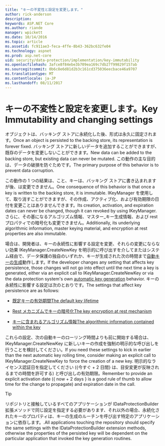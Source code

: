 ```yaml
---
title: "キーの不変性と設定を変更します。"
author: rick-anderson
description: 
keywords: ASP.NET Core
ms.author: riande
manager: wpickett
ms.date: 10/14/2016
ms.topic: article
ms.assetid: fc911ae3-feca-4ffe-8b43-362bc632fe04
ms.technology: aspnet
ms.prod: asp.net-core
uid: security/data-protection/implementation/key-immutability
ms.openlocfilehash: 3afce8f84ebe3b709ea169c7db27f99829f157ab
ms.sourcegitcommit: 0b6c8e6d81d2b3c161cd375036eecbace46a9707
ms.translationtype: MT
ms.contentlocale: ja-JP
ms.lasthandoff: 08/11/2017
---
```

# <a name="key-immutability-and-changing-settings"></a><span data-ttu-id="ff8db-103">キーの不変性と設定を変更します。</span><span class="sxs-lookup"><span data-stu-id="ff8db-103">Key Immutability and changing settings</span></span>

<span data-ttu-id="ff8db-104">オブジェクトは、バッキング ストアに永続化した後、形式は永久に固定されます。</span><span class="sxs-lookup"><span data-stu-id="ff8db-104">Once an object is persisted to the backing store, its representation is forever fixed.</span></span> <span data-ttu-id="ff8db-105">バッキング ストアに新しいデータを追加することができますが、既存のデータを変更しないことができます。</span><span class="sxs-lookup"><span data-stu-id="ff8db-105">New data can be added to the backing store, but existing data can never be mutated.</span></span> <span data-ttu-id="ff8db-106">この動作の主な目的は、データの破損を防ぐためです。</span><span class="sxs-lookup"><span data-stu-id="ff8db-106">The primary purpose of this behavior is to prevent data corruption.</span></span>

<span data-ttu-id="ff8db-107">この動作の 1 つの結果は、こと、キーは、バッキング ストアに書き込まれますが後、は変更できません。</span><span class="sxs-lookup"><span data-stu-id="ff8db-107">One consequence of this behavior is that once a key is written to the backing store, it is immutable.</span></span> <span data-ttu-id="ff8db-108">IKeyManager を使用して、取り消すことができますが、その作成、アクティブ化、および有効期限の日付を変更ことはありませんできます。</span><span class="sxs-lookup"><span data-stu-id="ff8db-108">Its creation, activation, and expiration dates can never be changed, though it can revoked by using IKeyManager.</span></span> <span data-ttu-id="ff8db-109">さらに、その基になるアルゴリズム情報、マスター_キー生成情報、および rest プロパティでの暗号化も変更できません。</span><span class="sxs-lookup"><span data-stu-id="ff8db-109">Additionally, its underlying algorithmic information, master keying material, and encryption at rest properties are also immutable.</span></span>

<span data-ttu-id="ff8db-110">場合は、開発者は、キーの永続性に影響する設定を変更、それらの変更にならない効果 IKeyManager.CreateNewKey を明示的に呼び出すを介してまたはシステム経由で、データ保護の独自のいずれか、キーが生成された次の時間まで[自動キーの生成](key-management.md#data-protection-implementation-key-management)動作します。</span><span class="sxs-lookup"><span data-stu-id="ff8db-110">If the developer changes any setting that affects key persistence, those changes will not go into effect until the next time a key is generated, either via an explicit call to IKeyManager.CreateNewKey or via the data protection system's own [automatic key generation](key-management.md#data-protection-implementation-key-management) behavior.</span></span> <span data-ttu-id="ff8db-111">キーの永続性に影響する設定は次のとおりです。</span><span class="sxs-lookup"><span data-stu-id="ff8db-111">The settings that affect key persistence are as follows:</span></span>

* [<span data-ttu-id="ff8db-112">既定キーの有効期間</span><span class="sxs-lookup"><span data-stu-id="ff8db-112">The default key lifetime</span></span>](key-management.md#data-protection-implementation-key-management)

* [<span data-ttu-id="ff8db-113">Rest メカニズムでキーの暗号化</span><span class="sxs-lookup"><span data-stu-id="ff8db-113">The key encryption at rest mechanism</span></span>](key-encryption-at-rest.md#data-protection-implementation-key-encryption-at-rest)

* [<span data-ttu-id="ff8db-114">キーに含まれるアルゴリズム情報</span><span class="sxs-lookup"><span data-stu-id="ff8db-114">The algorithmic information contained within the key</span></span>](../configuration/overview.md#data-protection-changing-algorithms)

<span data-ttu-id="ff8db-115">これらの設定、次の自動キーのローリング時間よりも前に開始する場合は、IKeyManager.CreateNewKey に新しいキーの作成を強制の明示的な呼び出しを行うことを検討してください。</span><span class="sxs-lookup"><span data-stu-id="ff8db-115">If you need these settings to kick in earlier than the next automatic key rolling time, consider making an explicit call to IKeyManager.CreateNewKey to force the creation of a new key.</span></span> <span data-ttu-id="ff8db-116">明示的なライセンス認証日を指定してください ({今すぐ + 2 日間} は、目安変更が反映されるまでの時間を許可する) と呼び出しの有効期限。</span><span class="sxs-lookup"><span data-stu-id="ff8db-116">Remember to provide an explicit activation date ({ now + 2 days } is a good rule of thumb to allow time for the change to propagate) and expiration date in the call.</span></span>

>[!TIP]
> <span data-ttu-id="ff8db-117">リポジトリと接触しているすべてのアプリケーションが IDataProtectionBuilder 拡張メソッドで同じ設定を指定する必要があります、それ以外の場合、永続化されたキーのプロパティは、キーの生成のルーチンを呼び出す特定のアプリケーションに依存します。.</span><span class="sxs-lookup"><span data-stu-id="ff8db-117">All applications touching the repository should specify the same settings with the IDataProtectionBuilder extension methods, otherwise the properties of the persisted key will be dependent on the particular application that invoked the key generation routines.</span></span>
